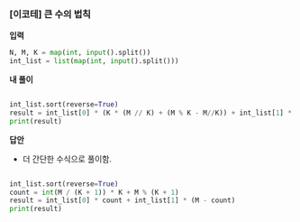 ### [이코테] 큰 수의 법칙

**입력**
~~~python
N, M, K = map(int, input().split())
int_list = list(map(int, input().split()))
~~~

**내 풀이**
~~~python

int_list.sort(reverse=True)
result = int_list[0] * (K * (M // K) + (M % K - M//K)) + int_list[1] * (M // K)
print(result)

~~~

**답안**
- 더 간단한 수식으로 풀이함.

~~~python

int_list.sort(reverse=True)
count = int(M / (K + 1)) * K + M % (K + 1)
result = int_list[0] * count + int_list[1] * (M - count)
print(result)

~~~
